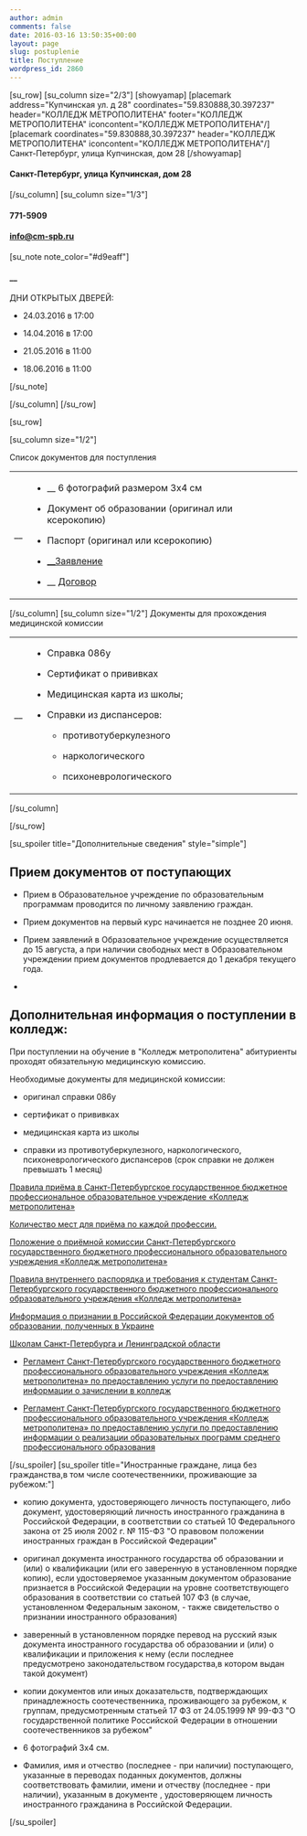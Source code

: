 ```yaml
---
author: admin
comments: false
date: 2016-03-16 13:50:35+00:00
layout: page
slug: postuplenie
title: Поступление
wordpress_id: 2860
---
```


[su_row]
[su_column size="2/3"]
[showyamap]
[placemark address="Купчинская ул. д 28" coordinates="59.830888,30.397237" header="КОЛЛЕДЖ МЕТРОПОЛИТЕНА" footer="КОЛЛЕДЖ МЕТРОПОЛИТЕНА" iconcontent="КОЛЛЕДЖ МЕТРОПОЛИТЕНА"/]
[placemark coordinates="59.830888,30.397237" header="КОЛЛЕДЖ МЕТРОПОЛИТЕНА" iconcontent="КОЛЛЕДЖ МЕТРОПОЛИТЕНА"/]
Санкт-Петербург, улица Купчинская, дом 28
[/showyamap]


#### Санкт-Петербург, улица Купчинская, дом 28


[/su_column]
[su_column size="1/3"]


#### 771-5909




#### [ info@cm-spb.ru](mailto:info@cm-spb.ru)


[su_note note_color="#d9eaff"]


#### __
ДНИ ОТКРЫТЫХ ДВЕРЕЙ:





	
  * 24.03.2016 в 17:00

	
  * 14.04.2016 в 17:00

	
  * 21.05.2016 в 11:00

	
  * 18.06.2016 в 11:00


[/su_note]


[/su_column]
[/su_row]

[su_row]

[su_column size="1/2"]
  <table width="100%" style="text-align: left" >
  <tr >
    Список документов для поступления
  </tr>
    <tr >
      
<td >
        __
      
</td>
      
<td width="100%" style="text-align: left" >
        


          
  * __ 6 фотографий размером 3х4 см

          
  * Документ об образовании (оригинал или ксерокопию)

          
  * Паспорт (оригинал или ксерокопию)

          
  * [__Заявление](http://www.cm-spb.ru/cms/wp-content/uploads/2015/02/Анкета-заявление-2015.pdf)

          
  * __ [Договор](http://www.cm-spb.ru/cms/wp-content/uploads/2015/02/Договор-с-обучающимися-2015.pdf)

        
      
</td>
    </tr>
  </table>
  
[/su_column] 
[su_column size="1/2"]
    <table width="100%" >
    <tr >
      Документы для прохождения медицинской комиссии
    </tr>
      <tr >
        
<td height="0%" >
          __
        
</td>
        
<td width="100%" style="text-align: left" >
          


            
  * Cправка 086у

            
  * Сертификат о прививках

            
  * Медицинская карта из школы;

            
  * Справки из диспансеров:
              
                
    * противотуберкулезного

                
    * наркологического

                
    * психоневрологического

              
           

          
        
</td>
      </tr>
    </table>
    
[/su_column] 

[/su_row]

[su_spoiler title="Дополнительные сведения" style="simple"]



	


## Прием документов от поступающих





	
  * Прием в Образовательное учреждение по образовательным программам проводится по личному заявлению граждан.


	
  * Прием документов на первый курс начинается не позднее 20 июня.

	
  * Прием заявлений в Образовательное учреждение осуществляется до 15 августа, а при наличии свободных мест в Образовательном учреждении прием документов продлевается до 1 декабря текущего года.
	

	
  * 
	
	











	


## Дополнительная информация о поступлении в колледж:


При поступлении на обучение в "Колледж метрополитена" абитуриенты проходят обязательную медицинскую комиссию.

Необходимые документы для медицинской комиссии:



	
  * оригинал справки 086у

	
  * сертификат о прививках

	
  * медицинская карта из школы

	
  * справки из противотуберкулезного, наркологического, психоневрологического диспансеров (срок справки не должен превышать 1 месяц)




[Правила приёма в Санкт-Петербургское государственное бюджетное профессиональное образовательное учреждение «Колледж метрополитена»](http://www.cm-spb.ru/cms/wp-content/uploads/2014/06/Правила-приема-2.pdf)


[Количество мест для приёма по каждой профессии.](http://www.cm-spb.ru/cms/%d0%bf%d1%80%d0%b8%d0%b5%d0%bc%d0%bd%d0%b0%d1%8f-%d0%ba%d0%be%d0%bc%d0%b8%d1%81%d1%81%d0%b8%d1%8f/%d0%be%d0%b1%d1%89%d0%b5%d0%b5-%d0%ba%d0%be%d0%bb%d0%b8%d1%87%d0%b5%d1%81%d1%82%d0%b2%d0%be-%d0%bc%d0%b5%d1%81%d1%82-%d0%b4%d0%bb%d1%8f-%d0%bf%d1%80%d0%b8%d1%91%d0%bc%d0%b0-%d0%bf%d0%be-%d0%ba%d0%b0)

[Положение о приёмной комиссии Санкт-Петербургского государственного бюджетного профессионального образовательного учреждения «Колледж метрополитена»](http://www.cm-spb.ru/cms/wp-content/uploads/2014/06/положение-о-приемной-комиссии.pdf)

[Правила внутреннего распорядка и требования к студентам Санкт-Петербургского государственного бюджетного профессионального образовательного учреждения «Колледж метрополитена»](http://www.cm-spb.ru/cms/wp-content/uploads/2015/10/правила-внутреннего-распорядка.pdf)

[Информация о признании в Российской Федерации документов об образовании, полученных в Украине](http://www.cm-spb.ru/cms/wp-content/uploads/2014/10/Документы_Украина.pdf)

[Школам Санкт-Петербурга и Ленинградской области](http://www.cm-spb.ru/cms/приемная-комиссия/школам/)



	
  * [Регламент Санкт-Петербургского государственного бюджетного профессионального образовательного учреждения «Колледж метрополитена» по предоставлению услуги по предоставлению информации о зачислении в колледж](http://www.cm-spb.ru/cms/wp-content/uploads/2014/06/регламент-информация-о-зачислении.pdf)

	
  * [Регламент Санкт-Петербургского государственного бюджетного профессионального образовательного учреждения «Колледж метрополитена» по предоставлению услуги по предоставлению информации о реализации образовательных программ среднего профессионального образования](http://www.cm-spb.ru/cms/wp-content/uploads/2014/06/регламент-о-реализации-программ.pdf)








[/su_spoiler]
[su_spoiler title="Иностранные граждане, лица без гражданства,в том числе соотечественники, проживающие за рубежом:"]



	
  * копию документа, удостоверяющего личность поступающего, либо документ, удостоверяющий личность иностранного гражданина в Российской Федерации, в соответствии со статьей 10 Федерального закона от 25 июля 2002 г. № 115-ФЗ "О правовом положении иностранных граждан в Российской Федерации"

	
  * оригинал документа иностранного государства об образовании и (или) о квалификации (или его заверенную в установленном порядке копию), если удостоверяемое указанным документом образование признается в Российской Федерации на уровне соответствующего образования в соответствии со статьей 107 ФЗ (в случае, установленном Федеральным законом, - также свидетельство о признании иностранного образования)

	
  * заверенный в установленном порядке перевод на русский язык документа иностранного государства об образовании и (или) о квалификации и приложения к нему (если последнее предусмотрено законодательством государства,в котором выдан такой документ)

	
  * копии документов или иных доказательств, подтверждающих принадлежность соотечественника, проживающего за рубежом, к группам, предусмотренным статьей 17 ФЗ от 24.05.1999 № 99-ФЗ "О государственной политике Российской Федерации в отношении соотечественников за рубежом"

	
  * 6 фотографий 3х4 см.

	
  * Фамилия, имя и отчество (последнее - при наличии) поступающего, указанные в переводах поданных документов, должны соответствовать фамилии, имени и отчеству (последнее - при наличии), указанным в документе , удостоверяющем личность иностранного гражданина в Российской Федерации.


[/su_spoiler]
